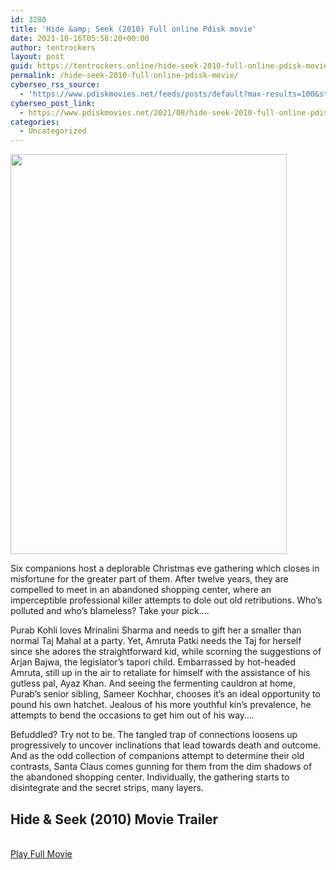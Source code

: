 ```yaml
---
id: 3280
title: 'Hide &amp; Seek (2010) Full online Pdisk movie'
date: 2021-10-16T05:56:20+00:00
author: tentrockers
layout: post
guid: https://tentrockers.online/hide-seek-2010-full-online-pdisk-movie/
permalink: /hide-seek-2010-full-online-pdisk-movie/
cyberseo_rss_source:
  - 'https://www.pdiskmovies.net/feeds/posts/default?max-results=100&start-index=1101'
cyberseo_post_link:
  - https://www.pdiskmovies.net/2021/08/hide-seek-2010-full-online-pdisk-movie_11.html
categories:
  - Uncategorized
---
```

<div class="separator">
  <a href="https://1.bp.blogspot.com/-KRiPuqtcY6w/YRLPxOmJi3I/AAAAAAAAAF0/AyLjBPWj1MsTQmwiGhohQd6DgcBMqesswCLcBGAsYHQ/s1500/Hide%2B%2526%2BSeek%2B%25282010%2529%2BFull%2Bonline%2BPdisk%2Bmovie.jpg" imageanchor="1"><img loading="lazy" border="0" data-original-height="1500" data-original-width="1038" height="640" src="https://1.bp.blogspot.com/-KRiPuqtcY6w/YRLPxOmJi3I/AAAAAAAAAF0/AyLjBPWj1MsTQmwiGhohQd6DgcBMqesswCLcBGAsYHQ/w442-h640/Hide%2B%2526%2BSeek%2B%25282010%2529%2BFull%2Bonline%2BPdisk%2Bmovie.jpg" width="442" /></a>
</div>

<span>Six companions host a deplorable Christmas eve gathering which closes in misfortune for the greater part of them. After twelve years, they are compelled to meet in an abandoned shopping center, where an imperceptible professional killer attempts to dole out old retributions. Who&#8217;s polluted and who&#8217;s blameless? Take your pick&#8230;.&nbsp;</span>

<span>Purab Kohli loves Mrinalini Sharma and needs to gift her a smaller than normal Taj Mahal at a party. Yet, Amruta Patki needs the Taj for herself since she adores the straightforward kid, while scorning the suggestions of Arjan Bajwa, the legislator&#8217;s tapori child. Embarrassed by hot-headed Amruta, still up in the air to retaliate for himself with the assistance of his gutless pal, Ayaz Khan. And seeing the fermenting cauldron at home, Purab&#8217;s senior sibling, Sameer Kochhar, chooses it&#8217;s an ideal opportunity to pound his own hatchet. Jealous of his more youthful kin&#8217;s prevalence, he attempts to bend the occasions to get him out of his way&#8230;.&nbsp;</span>

<span>Befuddled? Try not to be. The tangled trap of connections loosens up progressively to uncover inclinations that lead towards death and outcome. And as the odd collection of companions attempt to determine their old contrasts, Santa Claus comes gunning for them from the dim shadows of the abandoned shopping center. Individually, the gathering starts to disintegrate and the secret strips, many layers.</span>

## <span>Hide & Seek (2010) Movie Trailer</span>

  
<a href="https://kofilink.com/1/bnYyaWNwMDAwaDZ0?dn=1" onclick="window.open('https://kofilink.com/1/bnYyaWNwMDAwaDZ0?dn=1','popup','width=600,height=600'); return false;" target="popup" rel="noopener"><br /> Play Full Movie<br /> </a>
